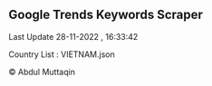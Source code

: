 

## Google Trends Keywords Scraper 
 
Last Update 28-11-2022 , 16:33:42

Country List :
VIETNAM.json



© Abdul Muttaqin 
